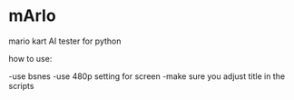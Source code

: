 # mArIo
mario kart AI tester for python

how to use:

-use bsnes
-use 480p setting for screen
-make sure you adjust title in the scripts

